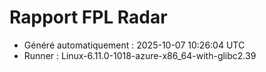 # Rapport FPL Radar

- Généré automatiquement : 2025-10-07 10:26:04 UTC
- Runner : Linux-6.11.0-1018-azure-x86_64-with-glibc2.39
